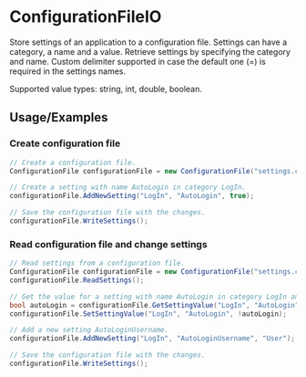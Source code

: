 
# ConfigurationFileIO

Store settings of an application to a configuration file.
Settings can have a category, a name and a value.
Retrieve settings by specifying the category and name.
Custom delimiter supported in case the default one (=) is required in the settings names.

Supported value types: string, int, double, boolean.




## Usage/Examples

### Create configuration file

```c#
// Create a configuration file.
ConfigurationFile configurationFile = new ConfigurationFile("settings.cfg");

// Create a setting with name AutoLogin in category LogIn.
configurationFile.AddNewSetting("LogIn", "AutoLogin", true);

// Save the configuration file with the changes.
configurationFile.WriteSettings();
```

### Read configuration file and change settings

```c#
// Read settings from a configuration file.
ConfigurationFile configurationFile = new ConfigurationFile("settings.cfg");
configurationFile.ReadSettings();

// Get the value for a setting with name AutoLogin in category LogIn and toggle the value.
bool autoLogin = configurationFile.GetSettingValue("LogIn", "AutoLogin").AsBoolean();
configurationFile.SetSettingValue("LogIn", "AutoLogin", !autoLogin);

// Add a new setting AutoLoginUsername.
configurationFile.AddNewSetting("LogIn", "AutoLoginUsername", "User");

// Save the configuration file with the changes.
configurationFile.WriteSettings();
```

